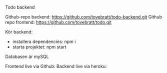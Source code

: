 Todo backend

Github-repo backend: https://github.com/tovebratt/todo-backend.git
Github repo frontend: https://github.com/tovebratt/todo.git 

Kör backend:
- installera dependencies: npm i
- starta projektet: npm start

Databasen är mySQL

Frontend live via Github: 
Backend live via heroku: